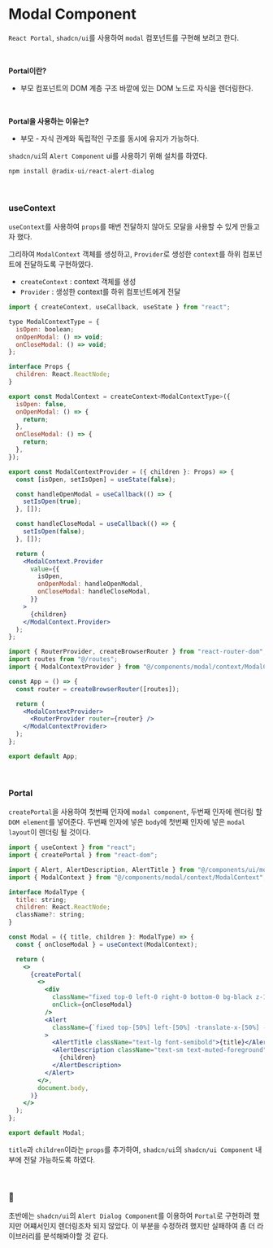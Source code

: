 # Modal Component

`React Portal`, `shadcn/ui`를 사용하여 `modal` 컴포넌트를 구현해 보려고 한다.

<br>
  
**Portal이란?**

- 부모 컴포넌트의 DOM 계층 구조 바깥에 있는 DOM 노드로 자식을 렌더링한다.

<br>
  
**Portal을 사용하는 이유는?**

- 부모 - 자식 관계와 독립적인 구조를 동시에 유지가 가능하다.

`shadcn/ui`의 `Alert Component` ui를 사용하기 위해 설치를 하였다.

```jsx
npm install @radix-ui/react-alert-dialog
```

<br>
  
### useContext

`useContext`를 사용하여 `props`를 매번 전달하지 않아도 모달을 사용할 수 있게 만들고자 했다.

그리하여 `ModalContext` 객체를 생성하고, `Provider`로 생성한 `context`를 하위 컴포넌트에 전달하도록 구현하였다.

- `createContext` : context 객체를 생성
- `Provider` : 생성한 context를 하위 컴포넌트에게 전달

```jsx
import { createContext, useCallback, useState } from "react";

type ModalContextType = {
  isOpen: boolean;
  onOpenModal: () => void;
  onCloseModal: () => void;
};

interface Props {
  children: React.ReactNode;
}

export const ModalContext = createContext<ModalContextType>({
  isOpen: false,
  onOpenModal: () => {
    return;
  },
  onCloseModal: () => {
    return;
  },
});

export const ModalContextProvider = ({ children }: Props) => {
  const [isOpen, setIsOpen] = useState(false);

  const handleOpenModal = useCallback(() => {
    setIsOpen(true);
  }, []);

  const handleCloseModal = useCallback(() => {
    setIsOpen(false);
  }, []);

  return (
    <ModalContext.Provider
      value={{
        isOpen,
        onOpenModal: handleOpenModal,
        onCloseModal: handleCloseModal,
      }}
    >
      {children}
    </ModalContext.Provider>
  );
};
```

```jsx
import { RouterProvider, createBrowserRouter } from "react-router-dom";
import routes from "@/routes";
import { ModalContextProvider } from "@/components/modal/context/ModalContext";

const App = () => {
  const router = createBrowserRouter([routes]);

  return (
    <ModalContextProvider>
      <RouterProvider router={router} />
    </ModalContextProvider>
  );
};

export default App;
```

<br>
  
### Portal

`createPortal`을 사용하여 첫번째 인자에 `modal component`, 두번째 인자에 렌더링 할 `DOM element`를 넣어준다. 두번째 인자에 넣은 `body`에 첫번째 인자에 넣은 `modal layout`이 렌더링 될 것이다.

```jsx
import { useContext } from "react";
import { createPortal } from "react-dom";

import { Alert, AlertDescription, AlertTitle } from "@/components/ui/modal";
import { ModalContext } from "@/components/modal/context/ModalContext";

interface ModalType {
  title: string;
  children: React.ReactNode;
  className?: string;
}

const Modal = ({ title, children }: ModalType) => {
  const { onCloseModal } = useContext(ModalContext);

  return (
    <>
      {createPortal(
        <>
          <div
            className="fixed top-0 left-0 right-0 bottom-0 bg-black z-10 bg-opacity-60"
            onClick={onCloseModal}
          />
          <Alert
            className={`fixed top-[50%] left-[50%] -translate-x-[50%] -translate-y-[50%] bg-white max-w-[50%] max-h-[90%] z-20`}
          >
            <AlertTitle className="text-lg font-semibold">{title}</AlertTitle>
            <AlertDescription className="text-sm text-muted-foreground">
              {children}
            </AlertDescription>
          </Alert>
        </>,
        document.body,
      )}
    </>
  );
};

export default Modal;
```

`title`과 `children`이라는 `props`를 추가하여, `shadcn/ui`의 `shadcn/ui Component` 내부에 전달 가능하도록 하였다.
<br>

<br>
  
### 🧐

초반에는 `shadcn/ui`의 `Alert Dialog Component`를 이용하여 `Portal`로 구현하려 했지만 어쨰서인지 렌더링조차 되지 않았다. 이 부분을 수정하려 했지만 실패하여 좀 더 라이브러리를 분석해봐야할 것 같다.
